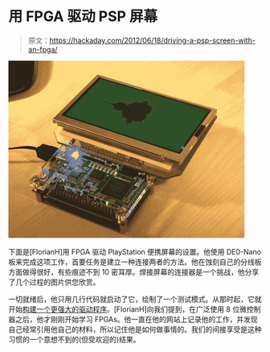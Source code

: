 # 用 FPGA 驱动 PSP 屏幕

> 原文：<https://hackaday.com/2012/06/18/driving-a-psp-screen-with-an-fpga/>

![](img/f07f63a87431e57ea7a97a8a5c679abb.png "driving-psp-screen-with-fpga")

下面是[FlorianH]用 FPGA 驱动 PlayStation 便携屏幕的设置。他使用 DE0-Nano 板来完成这项工作，首要任务是建立一种连接两者的方法。他在蚀刻自己的分线板方面做得很好，有些痕迹不到 10 密耳厚。焊接屏幕的连接器是一个挑战，他分享了几个过程的图片供您欣赏。

一切就绪后，他只用几行代码就启动了它，绘制了一个测试模式。从那时起，它就开始[构建一个更强大的驱动程序](https://sites.google.com/site/fpgaandco/de0-nano-niosii-lcd-driver)。[FlorianH]向我们提到，在广泛使用 8 位微控制器之后，他才刚刚开始学习 FPGAs。他一直在他的网站上记录他的工作，并发现自己经常引用他自己的材料，所以记住他是如何做事情的。我们的间接享受是这种习惯的一个意想不到的(但受欢迎的)结果。